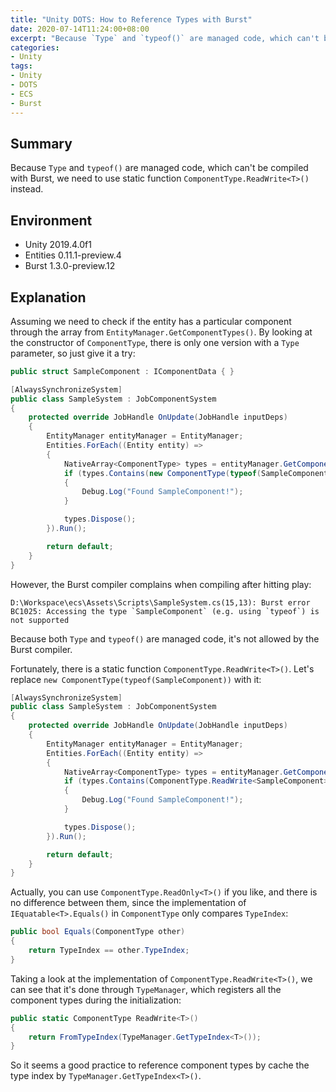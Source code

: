 ```yaml
---
title: "Unity DOTS: How to Reference Types with Burst"
date: 2020-07-14T11:24:00+08:00
excerpt: "Because `Type` and `typeof()` are managed code, which can't be compiled with Burst, we need to use static function `ComponentType.ReadWrite<T>()` instead."
categories:
- Unity
tags:
- Unity
- DOTS
- ECS
- Burst
---
```


## Summary

Because `Type` and `typeof()` are managed code, which can't be compiled with Burst, we need to use static function `ComponentType.ReadWrite<T>()` instead.

## Environment

- Unity 2019.4.0f1
- Entities 0.11.1-preview.4
- Burst 1.3.0-preview.12

## Explanation

Assuming we need to check if the entity has a particular component through the array from `EntityManager.GetComponentTypes()`. By looking at the constructor of `ComponentType`, there is only one version with a `Type` parameter, so just give it a try:

```cs
public struct SampleComponent : IComponentData { }
```

```cs
[AlwaysSynchronizeSystem]
public class SampleSystem : JobComponentSystem
{
    protected override JobHandle OnUpdate(JobHandle inputDeps)
    {
        EntityManager entityManager = EntityManager;
        Entities.ForEach((Entity entity) =>
        {
            NativeArray<ComponentType> types = entityManager.GetComponentTypes(entity, Allocator.TempJob);
            if (types.Contains(new ComponentType(typeof(SampleComponent))))
            {
                Debug.Log("Found SampleComponent!");
            }

            types.Dispose();
        }).Run();

        return default;
    }
}
```

However, the Burst compiler complains when compiling after hitting play:

```
D:\Workspace\ecs\Assets\Scripts\SampleSystem.cs(15,13): Burst error BC1025: Accessing the type `SampleComponent` (e.g. using `typeof`) is not supported
```

Because both `Type` and `typeof()` are managed code, it's not allowed by the Burst compiler.

Fortunately, there is a static function `ComponentType.ReadWrite<T>()`. Let's replace `new ComponentType(typeof(SampleComponent))` with it:

```cs
[AlwaysSynchronizeSystem]
public class SampleSystem : JobComponentSystem
{
    protected override JobHandle OnUpdate(JobHandle inputDeps)
    {
        EntityManager entityManager = EntityManager;
        Entities.ForEach((Entity entity) =>
        {
            NativeArray<ComponentType> types = entityManager.GetComponentTypes(entity, Allocator.TempJob);
            if (types.Contains(ComponentType.ReadWrite<SampleComponent>()))
            {
                Debug.Log("Found SampleComponent!");
            }

            types.Dispose();
        }).Run();

        return default;
    }
}
```

Actually, you can use `ComponentType.ReadOnly<T>()` if you like, and there is no difference between them, since the implementation of `IEquatable<T>.Equals()` in `ComponentType` only compares `TypeIndex`:

```cs
public bool Equals(ComponentType other)
{
    return TypeIndex == other.TypeIndex;
}
```

Taking a look at the implementation of `ComponentType.ReadWrite<T>()`, we can see that it's done through `TypeManager`, which registers all the component types during the initialization:

```cs
public static ComponentType ReadWrite<T>()
{
    return FromTypeIndex(TypeManager.GetTypeIndex<T>());
}
```

So it seems a good practice to reference component types by cache the type index by `TypeManager.GetTypeIndex<T>()`.